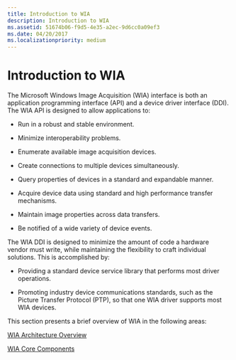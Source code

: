 ```yaml
---
title: Introduction to WIA
description: Introduction to WIA
ms.assetid: 51674b06-f9d5-4e35-a2ec-9d6cc0a09ef3
ms.date: 04/20/2017
ms.localizationpriority: medium
---
```


# Introduction to WIA





The Microsoft Windows Image Acquisition (WIA) interface is both an application programming interface (API) and a device driver interface (DDI). The WIA API is designed to allow applications to:

-   Run in a robust and stable environment.

-   Minimize interoperability problems.

-   Enumerate available image acquisition devices.

-   Create connections to multiple devices simultaneously.

-   Query properties of devices in a standard and expandable manner.

-   Acquire device data using standard and high performance transfer mechanisms.

-   Maintain image properties across data transfers.

-   Be notified of a wide variety of device events.

The WIA DDI is designed to minimize the amount of code a hardware vendor must write, while maintaining the flexibility to craft individual solutions. This is accomplished by:

-   Providing a standard device service library that performs most driver operations.

-   Promoting industry device communications standards, such as the Picture Transfer Protocol (PTP), so that one WIA driver supports most WIA devices.

This section presents a brief overview of WIA in the following areas:

[WIA Architecture Overview](wia-architecture-overview.md)

[WIA Core Components](wia-core-components.md)

 

 




